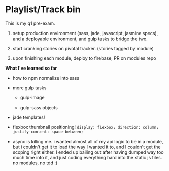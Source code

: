 # Playlist/Track bin

This is my q1 pre-exam.

1. setup production environment (sass, jade, javascript, jasmine specs), and a deployable environment, and gulp tasks to bridge the two.

2. start cranking stories on pivotal tracker. (stories tagged by module)

3. upon finishing each module, deploy to firebase, PR on modules repo

__What I've learned so far__

* how to npm normalize into sass

* more gulp tasks

  * gulp-image

  * gulp-sass objects

* jade templates!

* flexbox thumbnail positioning! `display: flexbox; direction: column; justify-content: space-between;`

* async is killing me. i wanted almost all of my api logic to be in a module, but i couldn't get it to load the way I wanted it to, and I couldn't get the scoping right either. I ended up bailing out after having dumped way too much time into it, and just coding everything hard into the static js files. no modules, no tdd :(
